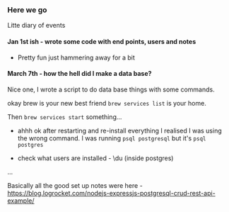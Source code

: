 ### Here we go

Litte diary of events

#### Jan 1st ish - wrote some code with end points, users and notes

- Pretty fun just hammering away for a bit

#### March 7th - how the hell did I make a data base?

Nice one, I wrote a script to do data base things with some commands.

okay brew is your new best friend `brew services list` is your home.

Then `brew services start` something...

- ahhh ok after restarting and re-install everything I realised I was using the wrong command. I was running
  `psql postgresql` but it's `psql postgres`

- check what users are installed - \du (inside postgres)

...

Basically all the good set up notes were here - https://blog.logrocket.com/nodejs-expressjs-postgresql-crud-rest-api-example/
